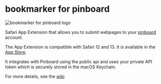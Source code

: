 # bookmarker for pinboard

![bookmarker for pinboard logo](https://raw.github.com/wiki/kristofa/bookmarker_for_pinboard/logo.png)

Safari App Extension that allows you to submit webpages to your [pinboard](https://pinboard.in/) account.

The App Extension is compatible with Safari 12 and 13. It is available in the [App Store](https://itunes.apple.com/de/app/bookmarker-for-pinboard/id1451400394?l=en&mt=12).

It integrates with Pinboard using the public api and uses your private API token which is securely stored in the macOS Keychain.

For more details, see the [wiki](https://github.com/kristofa/bookmarker_for_pinboard/wiki)
